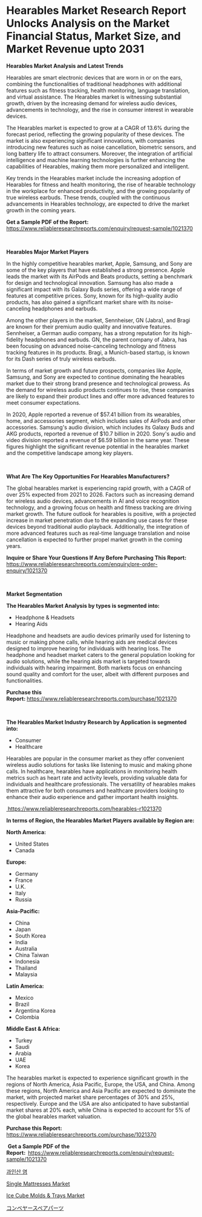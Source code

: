 <p><h1>Hearables Market Research Report Unlocks Analysis on the Market Financial Status, Market Size, and Market Revenue upto 2031</h1></p><p><strong>Hearables Market Analysis and Latest Trends</strong></p>
<p><p>Hearables are smart electronic devices that are worn in or on the ears, combining the functionalities of traditional headphones with additional features such as fitness tracking, health monitoring, language translation, and virtual assistance. The Hearables market is witnessing substantial growth, driven by the increasing demand for wireless audio devices, advancements in technology, and the rise in consumer interest in wearable devices.</p><p>The Hearables market is expected to grow at a CAGR of 13.6% during the forecast period, reflecting the growing popularity of these devices. The market is also experiencing significant innovations, with companies introducing new features such as noise cancellation, biometric sensors, and long battery life to attract consumers. Moreover, the integration of artificial intelligence and machine learning technologies is further enhancing the capabilities of Hearables, making them more personalized and intelligent.</p><p>Key trends in the Hearables market include the increasing adoption of Hearables for fitness and health monitoring, the rise of hearable technology in the workplace for enhanced productivity, and the growing popularity of true wireless earbuds. These trends, coupled with the continuous advancements in Hearables technology, are expected to drive the market growth in the coming years.</p></p>
<p><strong>Get a Sample PDF of the Report:&nbsp;</strong> <a href="https://www.reliableresearchreports.com/enquiry/request-sample/1021370">https://www.reliableresearchreports.com/enquiry/request-sample/1021370</a></p>
<p>&nbsp;</p>
<p><strong>Hearables Major Market Players</strong></p>
<p><p>In the highly competitive hearables market, Apple, Samsung, and Sony are some of the key players that have established a strong presence. Apple leads the market with its AirPods and Beats products, setting a benchmark for design and technological innovation. Samsung has also made a significant impact with its Galaxy Buds series, offering a wide range of features at competitive prices. Sony, known for its high-quality audio products, has also gained a significant market share with its noise-canceling headphones and earbuds.</p><p>Among the other players in the market, Sennheiser, GN (Jabra), and Bragi are known for their premium audio quality and innovative features. Sennheiser, a German audio company, has a strong reputation for its high-fidelity headphones and earbuds. GN, the parent company of Jabra, has been focusing on advanced noise-canceling technology and fitness tracking features in its products. Bragi, a Munich-based startup, is known for its Dash series of truly wireless earbuds.</p><p>In terms of market growth and future prospects, companies like Apple, Samsung, and Sony are expected to continue dominating the hearables market due to their strong brand presence and technological prowess. As the demand for wireless audio products continues to rise, these companies are likely to expand their product lines and offer more advanced features to meet consumer expectations.</p><p>In 2020, Apple reported a revenue of $57.41 billion from its wearables, home, and accessories segment, which includes sales of AirPods and other accessories. Samsung's audio division, which includes its Galaxy Buds and AKG products, reported a revenue of $10.7 billion in 2020. Sony's audio and video division reported a revenue of $6.59 billion in the same year. These figures highlight the significant revenue potential in the hearables market and the competitive landscape among key players.</p></p>
<p>&nbsp;</p>
<p><strong>What Are The Key Opportunities For Hearables Manufacturers?</strong></p>
<p><p>The global hearables market is experiencing rapid growth, with a CAGR of over 25% expected from 2021 to 2026. Factors such as increasing demand for wireless audio devices, advancements in AI and voice recognition technology, and a growing focus on health and fitness tracking are driving market growth. The future outlook for hearables is positive, with a projected increase in market penetration due to the expanding use cases for these devices beyond traditional audio playback. Additionally, the integration of more advanced features such as real-time language translation and noise cancellation is expected to further propel market growth in the coming years.</p></p>
<p><strong>Inquire or Share Your Questions If Any Before Purchasing This Report:</strong> <a href="https://www.reliableresearchreports.com/enquiry/pre-order-enquiry/1021370">https://www.reliableresearchreports.com/enquiry/pre-order-enquiry/1021370</a></p>
<p>&nbsp;</p>
<p><strong>Market Segmentation</strong></p>
<p><strong>The Hearables Market Analysis by types is segmented into:</strong></p>
<p><ul><li>Headphone & Headsets</li><li>Hearing Aids</li></ul></p>
<p><p>Headphone and headsets are audio devices primarily used for listening to music or making phone calls, while hearing aids are medical devices designed to improve hearing for individuals with hearing loss. The headphone and headset market caters to the general population looking for audio solutions, while the hearing aids market is targeted towards individuals with hearing impairment. Both markets focus on enhancing sound quality and comfort for the user, albeit with different purposes and functionalities.</p></p>
<p><strong>Purchase this Report:&nbsp;</strong><a href="https://www.reliableresearchreports.com/purchase/1021370">https://www.reliableresearchreports.com/purchase/1021370</a></p>
<p>&nbsp;</p>
<p><strong>The Hearables Market Industry Research by Application is segmented into:</strong></p>
<p><ul><li>Consumer</li><li>Healthcare</li></ul></p>
<p><p>Hearables are popular in the consumer market as they offer convenient wireless audio solutions for tasks like listening to music and making phone calls. In healthcare, hearables have applications in monitoring health metrics such as heart rate and activity levels, providing valuable data for individuals and healthcare professionals. The versatility of hearables makes them attractive for both consumers and healthcare providers looking to enhance their audio experience and gather important health insights.</p></p>
<p><a href="https://www.reliableresearchreports.com/hearables-r1021370">&nbsp;https://www.reliableresearchreports.com/hearables-r1021370</a></p>
<p><strong>In terms of Region, the Hearables Market Players available by Region are:</strong></p>
<p>
    <p> <strong> North America: </strong>
        <ul>
            <li>United States</li>
            <li>Canada</li>
        </ul>
        </p> 
    <p> <strong> Europe: </strong>
        <ul>
            <li>Germany</li>
            <li>France</li>
            <li>U.K.</li>
            <li>Italy</li>
            <li>Russia</li>
        </ul>
        </p> 
    <p> <strong> Asia-Pacific: </strong>
        <ul>
            <li>China</li>
            <li>Japan</li>
            <li>South Korea</li>
            <li>India</li>
            <li>Australia</li>
            <li>China Taiwan</li>
            <li>Indonesia</li>
            <li>Thailand</li>
            <li>Malaysia</li>
        </ul>
        </p> 
    <p> <strong> Latin America: </strong>
        <ul>
            <li>Mexico</li>
            <li>Brazil</li>
            <li>Argentina Korea</li>
            <li>Colombia</li>
        </ul>
        </p> 
    <p> <strong> Middle East & Africa: </strong>
        <ul>
            <li>Turkey</li>
            <li>Saudi</li>
            <li>Arabia</li>
            <li>UAE</li>
            <li>Korea</li>
        </ul>
    </p>
    </p>
<p><p>The hearables market is expected to experience significant growth in the regions of North America, Asia Pacific, Europe, the USA, and China. Among these regions, North America and Asia Pacific are expected to dominate the market, with projected market share percentages of 30% and 25%, respectively. Europe and the USA are also anticipated to have substantial market shares at 20% each, while China is expected to account for 5% of the global hearables market valuation.</p></p>
<p><strong>Purchase this Report: </strong><a href="https://www.reliableresearchreports.com/purchase/1021370">https://www.reliableresearchreports.com/purchase/1021370</a></p>
<p>&nbsp;<strong>Get a Sample PDF of the Report:&nbsp;&nbsp;</strong><a href="https://www.reliableresearchreports.com/enquiry/request-sample/1021370">https://www.reliableresearchreports.com/enquiry/request-sample/1021370</a></p>
<p><strong></strong></p>
<p><p><a href="https://github.com/novabrown3/Market-Research-Report-List-2/blob/main/5124765154878.md">과인산 염</a></p><p><a href="https://github.com/jaidynmorantestelletmjzya/Market-Research-Report-List-3/blob/main/single-mattresses-market.md">Single Mattresses Market</a></p><p><a href="https://github.com/juniordelafrance/Market-Research-Report-List-3/blob/main/ice-cube-molds-trays-market.md">Ice Cube Molds & Trays Market</a></p><p><a href="https://github.com/BrionnaBoyle/Market-Research-Report-List-1/blob/main/1755243146204.md">コンベヤースペアパーツ</a></p></p>